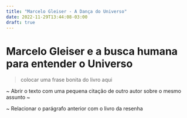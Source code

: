 ```yaml
---
title: "Marcelo Gleiser - A Dança do Universo"
date: 2022-11-29T13:44:08-03:00
draft: true
---
```


# Marcelo Gleiser e a busca humana para entender o Universo

> colocar uma frase bonita do livro aqui

~ Abrir o texto com uma pequena citação de outro autor sobre o mesmo assunto ~ 

~ Relacionar o parágrafo anterior com o livro da resenha 